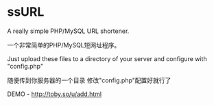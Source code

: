 ssURL
=====

A really simple PHP/MySQL URL shortener.

一个非常简单的PHP/MySQL短网址程序。

Just upload these files to a directory of your server and configure with "config.php"

随便传到你服务器的一个目录 修改"config.php"配置好就行了

DEMO - http://toby.so/u/add.html
